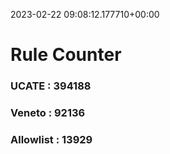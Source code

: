 2023-02-22 09:08:12.177710+00:00
# Rule Counter 
 ### UCATE : 394188

 ### Veneto : 92136

 ### Allowlist : 13929